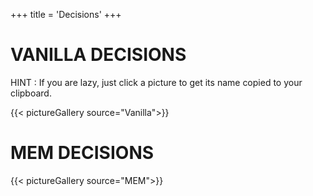 +++
title = 'Decisions'
+++

# VANILLA DECISIONS

HINT : If you are lazy, just click a picture to get its name copied to your clipboard.

{{< pictureGallery source="Vanilla">}}

# MEM DECISIONS

{{< pictureGallery source="MEM">}}